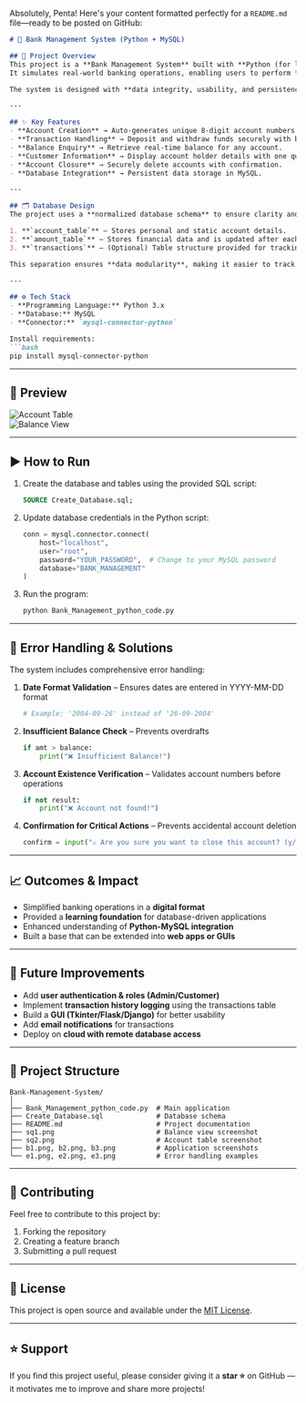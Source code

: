 Absolutely, Penta! Here's your content formatted perfectly for a `README.md` file—ready to be posted on GitHub:

```markdown
# 🏦 Bank Management System (Python + MySQL)

## 📖 Project Overview
This project is a **Bank Management System** built with **Python (for logic)** and **MySQL (for data storage)**.  
It simulates real-world banking operations, enabling users to perform **account management and transaction handling** through a command-line interface.  

The system is designed with **data integrity, usability, and persistence** in mind, making it a great foundation for understanding **database-driven applications**.

---

## ✨ Key Features
- **Account Creation** → Auto-generates unique 8-digit account numbers.  
- **Transaction Handling** → Deposit and withdraw funds securely with balance validation.  
- **Balance Enquiry** → Retrieve real-time balance for any account.  
- **Customer Information** → Display account holder details with one query.  
- **Account Closure** → Securely delete accounts with confirmation.  
- **Database Integration** → Persistent data storage in MySQL.

---

## 🗂️ Database Design
The project uses a **normalized database schema** to ensure clarity and data consistency:

1. **`account_table`** – Stores personal and static account details.  
2. **`amount_table`** – Stores financial data and is updated after each transaction.  
3. **`transactions`** – (Optional) Table structure provided for tracking transaction history.

This separation ensures **data modularity**, making it easier to track customer details and balances independently.

---

## ⚙️ Tech Stack
- **Programming Language:** Python 3.x  
- **Database:** MySQL  
- **Connector:** `mysql-connector-python`  

Install requirements:
```bash
pip install mysql-connector-python
```

---

## 📸 Preview
![Account Table](sq2.png)  
![Balance View](sq1.png)

---

## ▶️ How to Run
1. Create the database and tables using the provided SQL script:
   ```sql
   SOURCE Create_Database.sql;
   ```

2. Update database credentials in the Python script:
   ```python
   conn = mysql.connector.connect(
       host="localhost",
       user="root",
       password="YOUR_PASSWORD",  # Change to your MySQL password
       database="BANK_MANAGEMENT"
   )
   ```

3. Run the program:
   ```bash
   python Bank_Management_python_code.py
   ```

---

## 🐛 Error Handling & Solutions
The system includes comprehensive error handling:

1. **Date Format Validation** – Ensures dates are entered in YYYY-MM-DD format  
   ```python
   # Example: '2004-09-26' instead of '26-09-2004'
   ```

2. **Insufficient Balance Check** – Prevents overdrafts  
   ```python
   if amt > balance:
       print("❌ Insufficient Balance!")
   ```

3. **Account Existence Verification** – Validates account numbers before operations  
   ```python
   if not result:
       print("❌ Account not found!")
   ```

4. **Confirmation for Critical Actions** – Prevents accidental account deletion  
   ```python
   confirm = input("⚠️ Are you sure you want to close this account? (y/n): ")
   ```

---

## 📈 Outcomes & Impact
- Simplified banking operations in a **digital format**  
- Provided a **learning foundation** for database-driven applications  
- Enhanced understanding of **Python-MySQL integration**  
- Built a base that can be extended into **web apps or GUIs**

---

## 🌟 Future Improvements
- Add **user authentication & roles (Admin/Customer)**  
- Implement **transaction history logging** using the transactions table  
- Build a **GUI (Tkinter/Flask/Django)** for better usability  
- Add **email notifications** for transactions  
- Deploy on **cloud with remote database access**

---

## 📁 Project Structure
```
Bank-Management-System/
│
├── Bank_Management_python_code.py  # Main application
├── Create_Database.sql             # Database schema
├── README.md                       # Project documentation
├── sq1.png                         # Balance view screenshot
├── sq2.png                         # Account table screenshot
├── b1.png, b2.png, b3.png          # Application screenshots
└── e1.png, e2.png, e3.png          # Error handling examples
```

---

## 👥 Contributing
Feel free to contribute to this project by:
1. Forking the repository  
2. Creating a feature branch  
3. Submitting a pull request

---

## 📄 License
This project is open source and available under the [MIT License](https://opensource.org/licenses/MIT).

---

## ⭐ Support
If you find this project useful, please consider giving it a **star ⭐** on GitHub — it motivates me to improve and share more projects!
```

